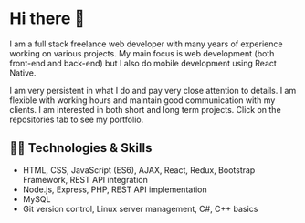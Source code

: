 # Hi there 👋

I am a full stack freelance web developer with many years of experience working on various projects. My main focus is web development (both front-end and back-end) but I also do mobile development using React Native. 

I am very persistent in what I do and pay very close attention to details. I am flexible with working hours and maintain good communication with my clients. I am interested in both short and long term projects. Click on the repositories tab to see my portfolio.

## 👨‍💻 Technologies & Skills

- HTML, CSS, JavaScript (ES6), AJAX, React, Redux, Bootstrap Framework, REST API integration
- Node.js, Express, PHP, REST API implementation
- MySQL
- Git version control, Linux server management, C#, C++ basics
